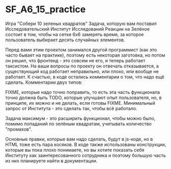 # SF_A6_15_practice
Игра "Собери 10 зеленых квадратов"
Задача, которую вам поставил Исследовательский Институт Исследований Реакции на Зелёное состоит в том, чтобы на сетке 6x6 замерять время, за которое пользователь выбирает десять случайных элементов.

Перед вами этим проектом занимался другой программист (как это часто бывает на практике), поэтому есть некоторая заготовка, но потом он решил, что фронтенд - это совсем не его, и теперь работает таксистом. На ваши вопросы по проекту он отвечать отказывается, а существующий код работает неправильно, или плохо, или вообще не работает. К счастью, в коде остались комментарии о том, что надо ещё сделать. Комментарии двух типов:

FIXME, которые надо точно поправить, то есть эта часть функционала точно должна быть
TODO, которые улучшают опыт пользователя, но, в принципе, их можно и не делать, если готовы FIXME.
Минимальный запрос от Института - это сделать так, чтобы всё работало.

Задача максимум - это расширить функционал, чтобы можно было, помимо попаданий по зелёным квадратам, учитывать количество "промахов".

Основные правки, которые вам надо сделать, будут в js-коде, но в HTML тоже есть пара косяков. В коде также использованы конструкции, которые вы пока плохо понимаете, но вы хотите показать себя Институту как заинтересованного сотрудника и поэтому большую часть из них планируете найти в документации.